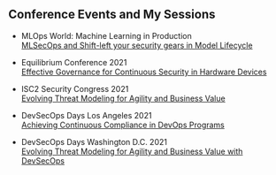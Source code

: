 ## Conference Events and My Sessions

* MLOps World: Machine Learning in Production\
[MLSecOps and Shift-left your security gears in Model Lifecycle](https://www.youtube.com/watch?v=zWJdvjJIO2w&list=PLlcxuf1qTrwCUs2DIeVjaxZ_FgvwuGOJb&index=18&t=188s)

* Equilibrium Conference 2021\
[Effective Governance for Continuous Security in Hardware Devices](https://resources.securitycompass.com/equilibrium/effective-governance-for-continuous-security-in-hardware-devices)

* ISC2 Security Congress 2021\
[Evolving Threat Modeling for Agility and Business Value](https://events.isc2.org/isc/sessions/1107/view)

* DevSecOps Days Los Angeles 2021\
[Achieving Continuous Compliance in DevOps Programs](https://www.youtube.com/watch?v=JXwclr0P1X8)

* DevSecOps Days Washington D.C. 2021\
[Evolving Threat Modeling for Agility and Business Value with DevSecOps](https://www.youtube.com/watch?v=litL9R1F6iI)
